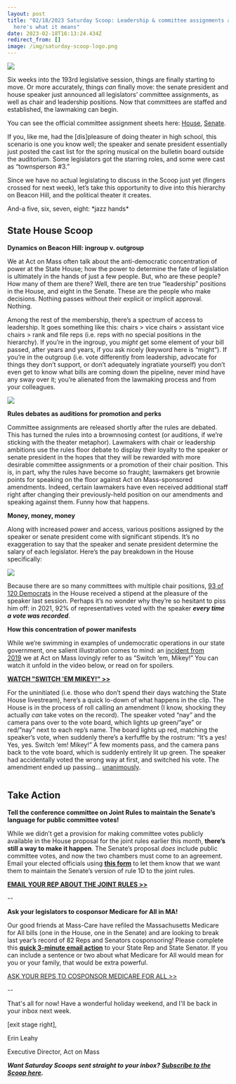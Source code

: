 ```yaml
---
layout: post
title: "02/18/2023 Saturday Scoop: Leadership & committee assignments announced:
  here's what it means"
date: 2023-02-18T16:13:24.434Z
redirect_from: []
image: /img/saturday-scoop-logo.png
---
```

![](https://nvlupin.blob.core.windows.net/images/van/EA/EA007/1/90151/images/Saturday%20Scoop.png)

Six weeks into the 193rd legislative session, things are finally starting to move. Or more accurately, things *can* finally move: the senate president and house speaker just announced all legislators’ committee assignments, as well as chair and leadership positions. Now that committees are staffed and established, the lawmaking can begin.

You can see the official committee assignment sheets here: [House](https://drive.google.com/file/d/1cfPA91yvzrrzj57zYDx9qNAoheezJcQ8/view?usp=sharing&utm_medium=&emci=d485cc13-adaf-ed11-994d-00224832eb73&emdi=ea000000-0000-0000-0000-000000000001&ceid={{ContactsEmailID}}), [Senate](https://drive.google.com/file/d/1Umo_dHn7ib2I3b3cCiZiKxxk6YPPMtFS/view?usp=sharing&utm_medium=&emci=d485cc13-adaf-ed11-994d-00224832eb73&emdi=ea000000-0000-0000-0000-000000000001&ceid={{ContactsEmailID}}). 

If you, like me, had the \[dis]pleasure of doing theater in high school, this scenario is one you know well; the speaker and senate president essentially just posted the cast list for the spring musical on the bulletin board outside the auditorium. Some legislators got the starring roles, and some were cast as “townsperson #3.”

Since we have no actual legislating to discuss in the Scoop just yet (fingers crossed for next week), let’s take this opportunity to dive into this hierarchy on Beacon Hill, and the political theater it creates.

And-a five, six, seven, eight: \*jazz hands\*

## **State House Scoop**

**Dynamics on Beacon Hill: ingroup v. outgroup**

We at Act on Mass often talk about the anti-democratic concentration of power at the State House; how the power to determine the fate of legislation is ultimately in the hands of just a few people. But, who are these people? How many of them are there? Well, there are ten true “leadership” positions in the House, and eight in the Senate. These are the people who make decisions. Nothing passes without their explicit or implicit approval. Nothing. 

Among the rest of the membership, there’s a spectrum of access to leadership. It goes something like this: chairs > vice chairs > assistant vice chairs > rank and file reps (i.e. reps with no special positions in the hierarchy). If you’re in the ingroup, you *might* get some element of your bill passed, after years and years, if you ask nicely (keyword here is “might”). If you’re in the outgroup (i.e. vote differently from leadership, advocate for things they don’t support, or don’t adequately ingratiate yourself) you don’t even get to know what bills are coming down the pipeline, never mind have any sway over it; you’re alienated from the lawmaking process and from your colleagues.

![](/img/screen-shot-2023-02-18-at-12.00.49-pm-1.png)

**Rules debates as auditions for promotion and perks**

Committee assignments are released shortly after the rules are debated. This has turned the rules into a brownnosing contest (or auditions, if we’re sticking with the theater metaphor). Lawmakers with chair or leadership ambitions use the rules floor debate to display their loyalty to the speaker or senate president in the hopes that they will be rewarded with more desirable committee assignments or a promotion of their chair position. This is, in part, why the rules have become so fraught; lawmakers get brownie points for speaking on the floor against Act on Mass-sponsored amendments. Indeed, certain lawmakers have even received additional staff right after changing their previously-held position on our amendments and speaking against them. Funny how that happens. 

**Money, money, money**

Along with increased power and access, various positions assigned by the speaker or senate president come with significant stipends. It’s no exaggeration to say that the speaker and senate president determine the salary of each legislator. Here’s the pay breakdown in the House specifically:

![](/img/screen-shot-2023-02-18-at-12.06.47-pm-1.png)

Because there are so many committees with multiple chair positions, [93 of 120 Democrats](https://www.progressivedemsofmass.org/wp-content/uploads/2021/11/PDM_democracy_in_decline_final.pdf?utm_medium=&emci=d485cc13-adaf-ed11-994d-00224832eb73&emdi=ea000000-0000-0000-0000-000000000001&ceid={{ContactsEmailID}}) in the House received a stipend at the pleasure of the speaker last session. Perhaps it’s no wonder why they’re so hesitant to piss him off: in 2021, 92% of representatives voted with the speaker ***every time a vote was recorded***.

**How this concentration of power manifests**

While we’re swimming in examples of undemocratic operations in our state government, one salient illustration comes to mind: an [incident from 2019](https://www.sentinelandenterprise.com/2019/02/11/representatives-caught-playing-follow-the-leader/?utm_medium=&emci=d485cc13-adaf-ed11-994d-00224832eb73&emdi=ea000000-0000-0000-0000-000000000001&ceid={{ContactsEmailID}}) we at Act on Mass lovingly refer to as “Switch ‘em, Mikey!” You can watch it unfold in the video below, or read on for spoilers.

**[WATCH "SWITCH 'EM MIKEY!" >>](https://drive.google.com/file/d/18mBL8ks0og0-m7T0jUIc_SQUtz5HYxYR/view?usp=sharing&utm_medium=&emci=d485cc13-adaf-ed11-994d-00224832eb73&emdi=ea000000-0000-0000-0000-000000000001&ceid={{ContactsEmailID}})**

For the uninitiated (i.e. those who don’t spend their days watching the State House livestream), here’s a quick lo-down of what happens in the clip. The House is in the process of roll calling an amendment (I know, shocking they actually *can* take votes on the record). The speaker voted “nay” and the camera pans over to the vote board, which lights up green/”aye” or red/”nay” next to each rep’s name. The board lights up red, matching the speaker’s vote, when suddenly there’s a kerfuffle by the rostrum: “It’s a yes! Yes, yes. Switch ‘em! Mikey!” A few moments pass, and the camera pans back to the vote board, which is suddenly entirely lit up green. The speaker had accidentally voted the wrong way at first, and switched his vote. The amendment ended up passing… [unanimously](https://www.sentinelandenterprise.com/2019/02/11/representatives-caught-playing-follow-the-leader/?utm_medium=&emci=d485cc13-adaf-ed11-994d-00224832eb73&emdi=ea000000-0000-0000-0000-000000000001&ceid={{ContactsEmailID}}). 

![]()

## **Take Action**

**Tell the conference committee on Joint Rules to maintain the Senate’s language for public committee votes!**

While we didn’t get a provision for making committee votes publicly available in the House proposal for the joint rules earlier this month, **there’s still a way to make it happen**. The Senate’s proposal *does* include public committee votes, and now the two chambers must come to an agreement. Email your elected officials using **[this form](https://secure.everyaction.com/hz9dlumNW0eqrG0kBGKYDg2?utm_medium=&emci=d485cc13-adaf-ed11-994d-00224832eb73&emdi=ea000000-0000-0000-0000-000000000001&ceid={{ContactsEmailID}})** to let them know that we want them to maintain the Senate’s version of rule 1D to the joint rules.

**[EMAIL YOUR REP ABOUT THE JOINT RULES >>](https://secure.everyaction.com/hz9dlumNW0eqrG0kBGKYDg2?utm_medium=&emci=d485cc13-adaf-ed11-994d-00224832eb73&emdi=ea000000-0000-0000-0000-000000000001&ceid={{ContactsEmailID}})**

\--

**Ask your legislators to cosponsor Medicare for All in MA!**

Our good friends at Mass-Care have refiled the Massachusetts Medicare for All bills (one in the House, one in the Senate) and are looking to break last year’s record of 82 Reps and Senators cosponsoring! Please complete this **[quick 3-minute email action](https://actionnetwork.org/letters/dbc2368c77a35822b0d7a5d5386027a2fb823696?source=direct_link&&utm_medium=&emci=d485cc13-adaf-ed11-994d-00224832eb73&emdi=ea000000-0000-0000-0000-000000000001&ceid={{ContactsEmailID}})** to your State Rep and State Senator. If you can include a sentence or two about what Medicare for All would mean for you or your family, that would be extra powerful.

[ASK YOUR REPS TO COSPONSOR MEDICARE FOR ALL >>](https://actionnetwork.org/letters/dbc2368c77a35822b0d7a5d5386027a2fb823696?source=direct_link&&utm_medium=&emci=d485cc13-adaf-ed11-994d-00224832eb73)

\--

That's all for now! Have a wonderful holiday weekend, and I'll be back in your inbox next week.

\[exit stage right],

Erin Leahy

Executive Director, Act on Mass

***Want Saturday Scoops sent straight to your inbox? [Subscribe to the Scoop here](https://secure.everyaction.com/1iWRboEfXUyjUvBt5HMoZw2).***